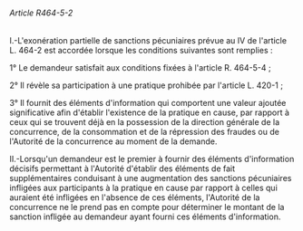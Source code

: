 ###### Article R464-5-2

I.-L'exonération partielle de sanctions pécuniaires prévue au IV de l'article L. 464-2 est accordée lorsque les conditions suivantes sont remplies :

1° Le demandeur satisfait aux conditions fixées à l'article R. 464-5-4 ;

2° Il révèle sa participation à une pratique prohibée par l'article L. 420-1 ;

3° Il fournit des éléments d'information qui comportent une valeur ajoutée significative afin d'établir l'existence de la pratique en cause, par rapport à ceux qui se trouvent déjà en la possession de la direction générale de la concurrence, de la consommation et de la répression des fraudes ou de l'Autorité de la concurrence au moment de la demande.

II.-Lorsqu'un demandeur est le premier à fournir des éléments d'information décisifs permettant à l'Autorité d'établir des éléments de fait supplémentaires conduisant à une augmentation des sanctions pécuniaires infligées aux participants à la pratique en cause par rapport à celles qui auraient été infligées en l'absence de ces éléments, l'Autorité de la concurrence ne le prend pas en compte pour déterminer le montant de la sanction infligée au demandeur ayant fourni ces éléments d'information.

